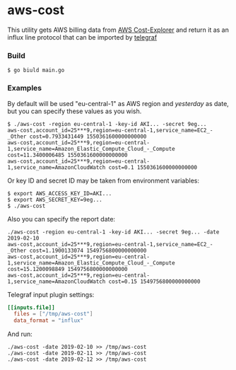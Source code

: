 aws-cost
=====

This utility gets AWS billing data from [AWS Cost-Explorer](https://aws.amazon.com/aws-cost-management/aws-cost-explorer/) and return it as an influx line protocol that can be imported by [telegraf](https://github.com/influxdata/telegraf)

### Build
```
$ go biuld main.go
```

### Examples
By default will be used "eu-central-1" as AWS region and *yesterday* as date, but you can specify these values as you wish.

```
$ ./aws-cost -region eu-central-1 -key-id AKI... -secret 9eg...
aws-cost,account_id=25***9,region=eu-central-1,service_name=EC2_-_Other cost=0.7933431449 1550361600000000000
aws-cost,account_id=25***9,region=eu-central-1,service_name=Amazon_Elastic_Compute_Cloud_-_Compute cost=11.3400006485 1550361600000000000
aws-cost,account_id=25***9,region=eu-central-1,service_name=AmazonCloudWatch cost=0.1 1550361600000000000
```

Or key ID and secret ID may be taken from environment variables:
```
$ export AWS_ACCESS_KEY_ID=AKI...
$ export AWS_SECRET_KEY=9eg...
$ ./aws-cost
```

Also you can specify the report date:
```
./aws-cost -region eu-central-1 -key-id AKI... -secret 9eg... -date 2019-02-10
aws-cost,account_id=25***9,region=eu-central-1,service_name=EC2_-_Other cost=1.1900133074 1549756800000000000
aws-cost,account_id=25***9,region=eu-central-1,service_name=Amazon_Elastic_Compute_Cloud_-_Compute cost=15.1200098849 1549756800000000000
aws-cost,account_id=25***9,region=eu-central-1,service_name=AmazonCloudWatch cost=0.15 1549756800000000000
```

Telegraf input plugin settings:
```toml
[[inputs.file]]
  files = ["/tmp/aws-cost"]
  data_format = "influx"
```
And run:
```
./aws-cost -date 2019-02-10 >> /tmp/aws-cost
./aws-cost -date 2019-02-11 >> /tmp/aws-cost
./aws-cost -date 2019-02-12 >> /tmp/aws-cost
```
